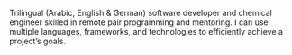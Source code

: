 Trilingual (Arabic, English & German) software developer and chemical engineer skilled in remote pair programming and mentoring.  I can use multiple languages, frameworks, and technologies to efficiently achieve a project’s goals.